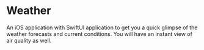# Weather
An iOS application with SwiftUI application to get you a quick glimpse of the weather forecasts and current conditions. You will have an instant view of air quality as well.
